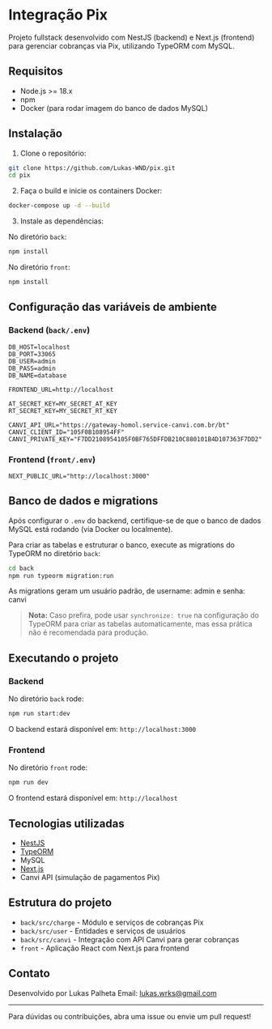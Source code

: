 # Integração Pix

Projeto fullstack desenvolvido com NestJS (backend) e Next.js (frontend) para gerenciar cobranças via Pix, utilizando TypeORM com MySQL.

## Requisitos

- Node.js >= 18.x
- npm
- Docker (para rodar imagem do banco de dados MySQL)

## Instalação

1. Clone o repositório:

```bash
git clone https://github.com/Lukas-WND/pix.git
cd pix
```


2. Faça o build e inicie os containers Docker:

```bash
docker-compose up -d --build
```


3. Instale as dependências:

No diretório `back`:

```bash
npm install
```

No diretório `front`:

```bash
npm install
```

## Configuração das variáveis de ambiente

### Backend (`back/.env`)

```env
DB_HOST=localhost
DB_PORT=33065
DB_USER=admin
DB_PASS=admin
DB_NAME=database

FRONTEND_URL=http://localhost

AT_SECRET_KEY=MY_SECRET_AT_KEY
RT_SECRET_KEY=MY_SECRET_RT_KEY

CANVI_API_URL="https://gateway-homol.service-canvi.com.br/bt"
CANVI_CLIENT_ID="105F0B108954FF"
CANVI_PRIVATE_KEY="F7DD2108954105F0BF765DFFDB210C880101B4D107363F7DD2"
```

### Frontend (`front/.env`)

```env
NEXT_PUBLIC_URL="http://localhost:3000"
```


## Banco de dados e migrations

Após configurar o `.env` do backend, certifique-se de que o banco de dados MySQL está rodando (via Docker ou localmente).

Para criar as tabelas e estruturar o banco, execute as migrations do TypeORM no diretório `back`:

```bash
cd back
npm run typeorm migration:run
```

As migrations geram um usuário padrão, de username: admin e senha: canvi

> **Nota:** Caso prefira, pode usar `synchronize: true` na configuração do TypeORM para criar as tabelas automaticamente, mas essa prática não é recomendada para produção.


## Executando o projeto

### Backend

No diretório `back` rode:

```bash
npm run start:dev
```

O backend estará disponível em:
`http://localhost:3000`

### Frontend

No diretório `front` rode:

```bash
npm run dev
```

O frontend estará disponível em:
`http://localhost`


## Tecnologias utilizadas

- [NestJS](https://nestjs.com/)
- [TypeORM](https://typeorm.io/)
- MySQL
- [Next.js](https://nextjs.org/)
- Canvi API (simulação de pagamentos Pix)


## Estrutura do projeto

- `back/src/charge` - Módulo e serviços de cobranças Pix
- `back/src/user` - Entidades e serviços de usuários
- `back/src/canvi` - Integração com API Canvi para gerar cobranças
- `front` - Aplicação React com Next.js para frontend


## Contato

Desenvolvido por Lukas Palheta
Email: [lukas.wrks@gmail.com](mailto:lukas.wrks@gmail.com)

---

Para dúvidas ou contribuições, abra uma issue ou envie um pull request!

